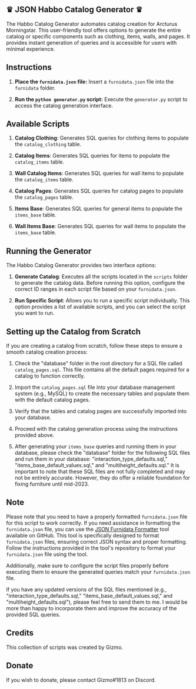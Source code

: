 ## ♛ JSON Habbo Catalog Generator ♛

The Habbo Catalog Generator automates catalog creation for Arcturus Morningstar. This user-friendly tool offers options to generate the entire catalog or specific components such as clothing, items, walls, and pages. It provides instant generation of queries and is accessible for users with minimal experience.

## Instructions

1. **Place the `furnidata.json` file:** Insert a `furnidata.json` file into the `furnidata` folder.

2. **Run the `python generator.py` script:** Execute the `generator.py` script to access the catalog generation interface.

## Available Scripts

1. **Catalog Clothing**: Generates SQL queries for clothing items to populate the `catalog_clothing` table.

2. **Catalog Items**: Generates SQL queries for items to populate the `catalog_items` table.

3. **Wall Catalog Items**: Generates SQL queries for wall items to populate the `catalog_items` table.

4. **Catalog Pages**: Generates SQL queries for catalog pages to populate the `catalog_pages` table.

5. **Items Base**: Generates SQL queries for general items to populate the `items_base` table.

6. **Wall Items Base**: Generates SQL queries for wall items to populate the `items_base` table.

## Running the Generator

The Habbo Catalog Generator provides two interface options:

1. **Generate Catalog**: Executes all the scripts located in the `scripts` folder to generate the catalog data. Before running this option, configure the correct ID ranges in each script file based on your `furnidata.json`.

2. **Run Specific Script**: Allows you to run a specific script individually. This option provides a list of available scripts, and you can select the script you want to run.

## Setting up the Catalog from Scratch

If you are creating a catalog from scratch, follow these steps to ensure a smooth catalog creation process:

1. Check the "database" folder in the root directory for a SQL file called `catalog_pages.sql`. This file contains all the default pages required for a catalog to function correctly.

2. Import the `catalog_pages.sql` file into your database management system (e.g., MySQL) to create the necessary tables and populate them with the default catalog pages.

3. Verify that the tables and catalog pages are successfully imported into your database.

4. Proceed with the catalog generation process using the instructions provided above.

5. After generating your `items_base` queries and running them in your database, please check the "database" folder for the following SQL files and run them in your database: "interaction_type_defaults.sql," "items_base_default_values.sql," and "multiheight_defaults.sql."
   It is important to note that these SQL files are not fully completed and may not be entirely accurate. However, they do offer a reliable foundation for fixing furniture until mid-2023.

## Note

Please note that you need to have a properly formatted `furnidata.json` file for this script to work correctly. If you need assistance in formatting the `furnidata.json` file, you can use the [JSON Furnidata Formatter](https://github.com/Habbobba/JSON-Furnidata-Formatter) tool available on GitHub. This tool is specifically designed to format `furnidata.json` files, ensuring correct JSON syntax and proper formatting. Follow the instructions provided in the tool's repository to format your `furnidata.json` file using the tool.

Additionally, make sure to configure the script files properly before executing them to ensure the generated queries match your `furnidata.json` file.

If you have any updated versions of the SQL files mentioned (e.g., "interaction_type_defaults.sql," "items_base_default_values.sql," and "multiheight_defaults.sql"), please feel free to send them to me. I would be more than happy to incorporate them and improve the accuracy of the provided SQL queries.

## Credits

This collection of scripts was created by Gizmo.

## Donate

If you wish to donate, please contact Gizmo#1813 on Discord.
